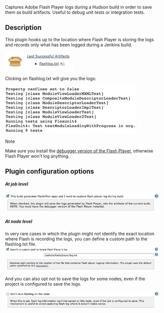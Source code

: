 Captures Adobe Flash Player logs during a Hudson build in order to save
them as build artifacts. Useful to debug unit tests or integration
tests.

## Description

This plugin hooks up to the location where Flash Player is storing the
logs and records only what has been logged during a Jenkins build.

![](docs/images/flashlog_artifact.jpg)

Clicking on flashlog.txt will give you the logs:

![](docs/images/flashlog_text.jpg)

Note

Make sure you install the [debugger version of the Flash
Player](http://www.adobe.com/support/flashplayer/downloads.html),
otherwise Flash Player won't log anything.

## Plugin configuration options

##### At job level

![](docs/images/flashlog_job_configuration.jpg)

##### At node level

In very rare cases in which the plugin might not identify the exact
location where Flash is recording the logs, you can define a custom path
to the flashlog.txt file.  
![](docs/images/flashlog_global_flashlog_config.jpg)

And you can also opt not to save the logs for some nodes, even if the
project is configured to save the logs.

![](docs/images/flashlog_global_disablenode.jpg)
